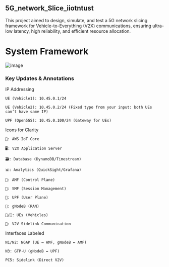 ## 5G_network_Slice_iiotntust
This project aimed to design, simulate, and test a 5G network slicing framework for Vehicle-to-Everything (V2X) communications, ensuring ultra-low latency, high reliability, and efficient resource allocation.

# System Framework

![image](https://github.com/user-attachments/assets/23f853d6-235e-4e80-8a8c-c952af0f660a)


### Key Updates & Annotations

  IP Addressing

    UE (Vehicle1): 10.45.0.1/24
    
    UE (Vehicle2): 10.45.0.2/24 (Fixed typo from your input: both UEs can’t have same IP)
    
    UPF (Open5GS): 10.45.0.100/24 (Gateway for UEs)

  Icons for Clarity

    🏢: AWS IoT Core
  
    🖥️: V2X Application Server
  
    🗃️: Database (DynamoDB/Timestream)
  
    📊: Analytics (QuickSight/Grafana)
  
    📡: AMF (Control Plane)
  
    🔌: SMF (Session Management)
  
    🚀: UPF (User Plane)
  
    📶: gNodeB (RAN)
  
    🚗/🚙: UEs (Vehicles)
  
    🔄: V2V Sidelink Communication

Interfaces Labeled

    N1/N2: NGAP (UE ↔ AMF, gNodeB ↔ AMF)

    N3: GTP-U (gNodeB ↔ UPF)

    PC5: Sidelink (Direct V2V)


